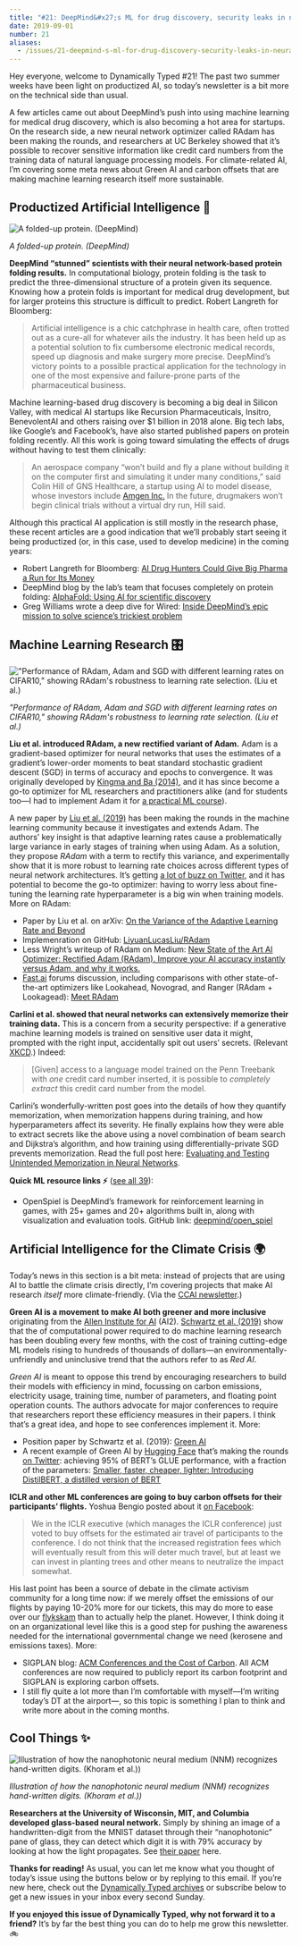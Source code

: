 ```yaml
---
title: "#21: DeepMind&#x27;s ML for drug discovery, security leaks in neural networks, and Green AI "
date: 2019-09-01
number: 21
aliases:
  - /issues/21-deepmind-s-ml-for-drug-discovery-security-leaks-in-neural-networks-and-green-ai-194986
---
```


Hey everyone, welcome to Dynamically Typed #21!
The past two summer weeks have been light on productized AI, so today’s newsletter is a bit more on the technical side than usual.

A few articles came out about DeepMind’s push into using machine learning for medical drug discovery, which is also becoming a hot area for startups.
On the research side, a new neural network optimizer called RAdam has been making the rounds, and researchers at UC Berkeley showed that it’s possible to recover sensitive information like credit card numbers from the training data of natural language processing models.
For climate-related AI, I’m covering some meta news about Green AI and carbon offsets that are making machine learning research itself more sustainable.

## Productized Artificial Intelligence 🔌

![A folded-up protein. (DeepMind)](https://s3.amazonaws.com/revue/items/images/004/940/790/mail/a1779b2d975251b03c8491fd62fe14ce.png?1567324051)

_A folded-up protein. (DeepMind)_

**DeepMind “stunned” scientists with their neural network-based protein folding results.**
In computational biology, protein folding is the task to predict the three-dimensional structure of a protein given its sequence.
Knowing how a protein folds is important for medical drug development, but for larger proteins this structure is difficult to predict.
Robert Langreth for Bloomberg:

> Artificial intelligence is a chic catchphrase in health care, often trotted out as a cure-all for whatever ails the industry.
> It has been held up as a potential solution to fix cumbersome electronic medical records, speed up diagnosis and make surgery more precise.
> DeepMind’s victory points to a possible practical application for the technology in one of the most expensive and failure-prone parts of the pharmaceutical business.

Machine learning-based drug discovery is becoming a big deal in Silicon Valley, with medical AI startups like Recursion Pharmaceuticals, Insitro, BenevolentAI and others raising over $1 billion in 2018 alone.
Big tech labs, like Google’s and Facebook’s, have also started published papers on protein folding recently.
All this work is going toward simulating the effects of drugs without having to test them clinically:

> An aerospace company “won’t build and fly a plane without building it on the computer first and simulating it under many conditions,” said Colin Hill of GNS Healthcare, a startup using AI to model disease, whose investors include [Amgen Inc.](https://www.bloomberg.com/quote/AMGN:US?utm_campaign=Dynamically%20Typed&utm_medium=email&utm_source=Revue%20newsletter) In the future, drugmakers won’t begin clinical trials without a virtual dry run, Hill said.

Although this practical AI application is still mostly in the research phase, these recent articles are a good indication that we’ll probably start seeing it being productized (or, in this case, used to develop medicine) in the coming years:

* Robert Langreth for Bloomberg: [AI Drug Hunters Could Give Big Pharma a Run for Its Money](https://www.bloomberg.com/news/features/2019-07-15/google-ai-could-challenge-big-pharma-in-drug-discovery?utm_campaign=Dynamically%20Typed&utm_medium=email&utm_source=Revue%20newsletter)
* DeepMind blog by the lab’s team that focuses completely on protein folding: [AlphaFold: Using AI for scientific discovery](https://deepmind.com/blog/article/alphafold?utm_campaign=Dynamically%20Typed&utm_medium=email&utm_source=Revue%20newsletter)
* Greg Williams wrote a deep dive for Wired: [Inside DeepMind’s epic mission to solve science’s trickiest problem](https://www.wired.co.uk/article/deepmind-protein-folding?utm_campaign=Dynamically%20Typed&utm_medium=email&utm_source=Revue%20newsletter)

## Machine Learning Research 🎛

!["Performance of RAdam, Adam and SGD with different learning rates on CIFAR10," showing RAdam's robustness to learning rate selection. (Liu et al.)](https://s3.amazonaws.com/revue/items/images/004/937/508/mail/512b946bbc6fdb5bf673182d2a69f2f9.jpeg?1567186845)

_"Performance of RAdam, Adam and SGD with different learning rates on CIFAR10," showing RAdam's robustness to learning rate selection. (Liu et al.)_

**Liu et al.
introduced RAdam, a new rectified variant of Adam.**
Adam is a gradient-based optimizer for neural networks that uses the estimates of a gradient’s lower-order moments to beat standard stochastic gradient descent (SGD) in terms of accuracy and epochs to convergence.
It was originally developed by [Kingma and Ba (2014)](https://arxiv.org/abs/1412.6980?utm_campaign=Dynamically%20Typed&utm_medium=email&utm_source=Revue%20newsletter), and it has since become a go-to optimizer for ML researchers and practitioners alike (and for students too—I had to implement Adam it for [a practical ML course](https://www.inf.ed.ac.uk/teaching/courses/mlp?utm_campaign=Dynamically%20Typed&utm_medium=email&utm_source=Revue%20newsletter)).

A new paper by [Liu et al.
(2019)](https://arxiv.org/abs/1412.6980?utm_campaign=Dynamically%20Typed&utm_medium=email&utm_source=Revue%20newsletter) has been making the rounds in the machine learning community because it investigates and extends Adam.
The authors’ key insight is that adaptive learning rates cause a problematically large variance in early stages of training when using Adam.
As a solution, they propose _RAdam_ with a term to rectify this variance, and experimentally show that it is more robust to learning rate choices across different types of neural network architectures.
It’s getting [a lot of buzz on Twitter](https://twitter.com/jeremyphoward/status/1162118545095852032?utm_campaign=Dynamically%20Typed&utm_medium=email&utm_source=Revue%20newsletter), and it has potential to become the go-to optimizer: having to worry less about fine-tuning the learning rate hyperparameter is a big win when training models.
More on RAdam:

* Paper by Liu et al. on arXiv: [On the Variance of the Adaptive Learning Rate and Beyond](https://arxiv.org/abs/1908.03265?utm_campaign=Dynamically%20Typed&utm_medium=email&utm_source=Revue%20newsletter)
* Implemenration on GitHub: [LiyuanLucasLiu/RAdam](https://github.com/LiyuanLucasLiu/RAdam?utm_campaign=Dynamically%20Typed&utm_medium=email&utm_source=Revue%20newsletter)
* Less Wright’s writeup of RAdam on Medium: [New State of the Art AI Optimizer: Rectified Adam (RAdam). Improve your AI accuracy instantly versus Adam, and why it works.](https://medium.com/@lessw/new-state-of-the-art-ai-optimizer-rectified-adam-radam-5d854730807b?utm_campaign=Dynamically%20Typed&utm_medium=email&utm_source=Revue%20newsletter)
* [Fast.ai](https://www.fast.ai?utm_campaign=Dynamically%20Typed&utm_medium=email&utm_source=Revue%20newsletter) forums discussion, including comparisons with other state-of-the-art optimizers like Lookahead, Novograd, and Ranger (RAdam + Lookagead): [Meet RAdam](https://forums.fast.ai/t/meet-radam-imo-the-new-state-of-the-art-ai-optimizer/52656?utm_campaign=Dynamically%20Typed&utm_medium=email&utm_source=Revue%20newsletter)

**Carlini et al.
showed that neural networks can extensively memorize their training data.**
This is a concern from a security perspective: if a generative machine learning models is trained on sensitive user data it might, prompted with the right input, accidentally spit out users’ secrets.
(Relevant [XKCD](https://xkcd.com/2169/?utm_campaign=Dynamically%20Typed&utm_medium=email&utm_source=Revue%20newsletter).) Indeed:

> [Given] access to a language model trained on the Penn Treebank with _one_ credit card number inserted, it is possible to _completely extract_ this credit card number from the model.

Carlini’s wonderfully-written post goes into the details of how they quantify memorization, when memorization happens during training, and how hyperparameters affect its severity.
He finally explains how they were able to extract secrets like the above using a novel combination of beam search and Dijkstra’s algorithm, and how training using differentially-private SGD prevents memorization.
Read the full post here: [Evaluating and Testing Unintended Memorization in Neural Networks](https://bair.berkeley.edu/blog/2019/08/13/memorization/?utm_campaign=Dynamically%20Typed&utm_medium=email&utm_source=Revue%20newsletter).

**Quick ML resource links ⚡️** ([see all 39](https://www.notion.so/adab36fecaea4306880898f41dcb9cb3?utm_campaign=Dynamically%20Typed&utm_medium=email&utm_source=Revue%20newsletter&v=cb3a74562c914234ac171931dad6c2e4)):

* OpenSpiel is DeepMind’s framework for reinforcement learning in games, with 25+ games and 20+ algorithms built in, along with visualization and evaluation tools. GitHub link: [deepmind/open_spiel](https://github.com/deepmind/open_spiel?utm_campaign=Dynamically%20Typed&utm_medium=email&utm_source=Revue%20newsletter)

## Artificial Intelligence for the Climate Crisis 🌍

Today’s news in this section is a bit meta: instead of projects that are using AI to battle the climate crisis directly, I’m covering projects that make AI research _itself_ more climate-friendly.
(Via the [CCAI newsletter](https://us3.campaign-archive.com/?id=ef22a3426e&u=a5463f28627a77a4b2a79e7d0&utm_campaign=Dynamically%20Typed&utm_medium=email&utm_source=Revue%20newsletter).)

**Green AI is a movement to make AI both greener and more inclusive** originating from the [Allen Institute for AI](https://allenai.org?utm_campaign=Dynamically%20Typed&utm_medium=email&utm_source=Revue%20newsletter) (AI2).
[Schwartz et al.
(2019)](https://arxiv.org/abs/1907.10597?utm_campaign=Dynamically%20Typed&utm_medium=email&utm_source=Revue%20newsletter) show that the of computational power required to do machine learning research has been doubling every few months, with the cost of training cutting-edge ML models rising to hundreds of thousands of dollars—an environmentally-unfriendly and uninclusive trend that the authors refer to as _Red AI_.

_Green AI_ is meant to oppose this trend by encouraging researchers to build their models with efficiency in mind, focussing on carbon emissions, electricity usage, training time, number of parameters, and floating point operation counts.
The authors advocate for major conferences to require that researchers report these efficiency measures in their papers.
I think that’s a great idea, and hope to see conferences implement it.
More:

* Position paper by Schwartz et al. (2019): [Green AI](https://arxiv.org/abs/1907.10597?utm_campaign=Dynamically%20Typed&utm_medium=email&utm_source=Revue%20newsletter)
* A recent example of Green AI by [Hugging Face](https://huggingface.co/?utm_campaign=Dynamically%20Typed&utm_medium=email&utm_source=Revue%20newsletter) that’s making the rounds [on Twitter](https://twitter.com/SanhEstPasMoi/status/1166726434343333888?utm_campaign=Dynamically%20Typed&utm_medium=email&utm_source=Revue%20newsletter): achieving 95% of BERT’s GLUE performance, with a fraction of the parameters: [Smaller, faster, cheaper, lighter: Introducing DistilBERT, a distilled version of BERT](https://medium.com/huggingface/distilbert-8cf3380435b5?utm_campaign=Dynamically%20Typed&utm_medium=email&utm_source=Revue%20newsletter)

**ICLR and other ML conferences are going to buy carbon offsets for their participants’ flights.**
Yoshua Bengio posted about it [on Facebook](https://www.facebook.com/yoshua.bengio/posts/1980384698733127?utm_campaign=Dynamically%20Typed&utm_medium=email&utm_source=Revue%20newsletter):

> We in the ICLR executive (which manages the ICLR conference) just voted to buy offsets for the estimated air travel of participants to the conference.
> I do not think that the increased registration fees which will eventually result from this will deter much travel, but at least we can invest in planting trees and other means to neutralize the impact somewhat.

His last point has been a source of debate in the climate activism community for a long time now: if we merely offset the emissions of our flights by paying 10-20% more for our tickets, this may do more to ease over our [flykskam](https://www.independent.co.uk/travel/news-and-advice/flygskam-anti-flying-flight-shaming-sweden-greta-thornberg-environment-air-travel-train-brag-a8945196.html?utm_campaign=Dynamically%20Typed&utm_medium=email&utm_source=Revue%20newsletter) than to actually help the planet.
However, I think doing it on an organizational level like this is a good step for pushing the awareness needed for the international governmental change we need (kerosene and emissions taxes).
More:

* SIGPLAN blog: [ACM Conferences and the Cost of Carbon](https://blog.sigplan.org/2019/07/17/acm-conferences-and-the-cost-of-carbon/?utm_campaign=Dynamically%20Typed&utm_medium=email&utm_source=Revue%20newsletter). All ACM conferences are now required to publicly report its carbon footprint and SIGPLAN is exploring carbon offsets.
* I still fly quite a lot more than I’m comfortable with myself—I’m writing today’s DT at the airport—, so this topic is something I plan to think and write more about in the coming months.

## Cool Things ✨

![Illustration of how the nanophotonic neural medium (NNM) recognizes hand-written digits. (Khoram et al.))](https://s3.amazonaws.com/revue/items/images/004/940/854/mail/0e25e750fbef7696285fe824cf4d2678.png?1567325919)

_Illustration of how the nanophotonic neural medium (NNM) recognizes hand-written digits. (Khoram et al.))_

**Researchers at the University of Wisconsin, MIT, and Columbia developed glass-based neural network.**
Simply by shining an image of a handwritten-digit from the MNIST dataset through their “nanophotonic” pane of glass, they can detect which digit it is with 79% accuracy by looking at how the light propagates.
See [their paper](https://www.osapublishing.org/prj/abstract.cfm?uri=prj-7-8-823&utm_campaign=Dynamically%20Typed&utm_medium=email&utm_source=Revue%20newsletter) here.

**Thanks for reading!**
As usual, you can let me know what you thought of today’s issue using the buttons below or by replying to this email.
If you’re new here, check out the [Dynamically Typed archives](https://dynamicallytyped.com/?utm_campaign=Dynamically%20Typed&utm_medium=email&utm_source=Revue%20newsletter) or subscribe below to get a new issues in your inbox every second Sunday.

**If you enjoyed this issue of Dynamically Typed, why not forward it to a friend?**
It’s by far the best thing you can do to help me grow this newsletter.
🚲